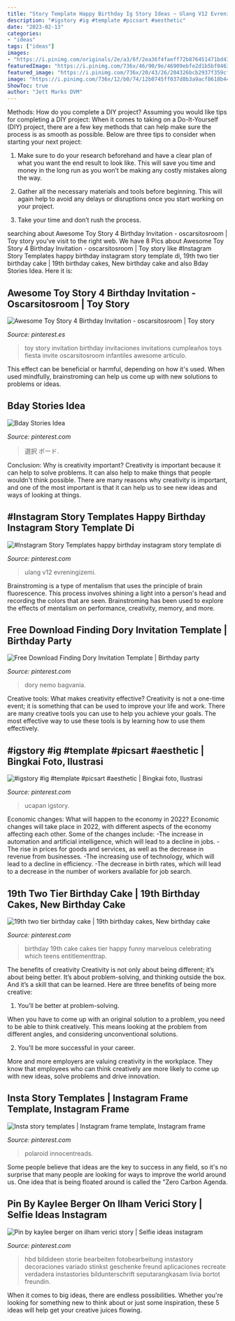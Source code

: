 ```yaml
---
title: "Story Template Happy Birthday Ig Story Ideas ~ Ulang V12 Evreningizemi"
description: "#igstory #ig #template #picsart #aesthetic"
date: "2023-02-13"
categories:
- "ideas"
tags: ["ideas"]
images:
- "https://i.pinimg.com/originals/2e/a3/6f/2ea36f4faeff72b876451471bd43f963.jpg"
featuredImage: "https://i.pinimg.com/736x/46/90/9e/46909ebfe2d1b5bf046398c2e3401cb2--th-birthday-cakes--birthday.jpg"
featured_image: "https://i.pinimg.com/736x/20/43/26/204326bcb2937f359cf77093c95d1ea7.jpg"
image: "https://i.pinimg.com/736x/12/b0/74/12b0745ff037d8b3a9acf8618b44f681.jpg"
ShowToc: true
author: "Jett Marks DVM"
---
```



Methods: How do you complete a DIY project?
Assuming you would like tips for completing a DIY project: 
When it comes to taking on a Do-It-Yourself (DIY) project, there are a few key methods that can help make sure the process is as smooth as possible. Below are three tips to consider when starting your next project:

1. Make sure to do your research beforehand and have a clear plan of what you want the end result to look like. This will save you time and money in the long run as you won’t be making any costly mistakes along the way.

2. Gather all the necessary materials and tools before beginning. This will again help to avoid any delays or disruptions once you start working on your project.

3. Take your time and don’t rush the process.

	

		
searching about Awesome Toy Story 4 Birthday Invitation - oscarsitosroom | Toy story you've visit to the right web. We have 8 Pics about Awesome Toy Story 4 Birthday Invitation - oscarsitosroom | Toy story like #Instagram Story Templates happy birthday instagram story template di, 19th two tier birthday cake | 19th birthday cakes, New birthday cake and also Bday Stories Idea. Here it is:
		
    
## Awesome Toy Story 4 Birthday Invitation - Oscarsitosroom | Toy Story

<img loading=lazy src="https://i.pinimg.com/736x/20/43/26/204326bcb2937f359cf77093c95d1ea7.jpg" onerror="this.onerror=null;this.src='https://tse1.mm.bing.net/th?id=OIP._uoBxidZwwpkF8IlNTk0twHaKX&amp;pid=15.1';" alt="Awesome Toy Story 4 Birthday Invitation - oscarsitosroom | Toy story">

_Source: pinterest.es_

>toy story invitation birthday invitaciones invitations cumpleaños toys fiesta invite oscarsitosroom infantiles awesome artículo. 

	

This effect can be beneficial or harmful, depending on how it's used. When used mindfully, brainstroming can help us come up with new solutions to problems or ideas.

    
## Bday Stories Idea

<img loading=lazy src="https://i.pinimg.com/736x/ac/97/47/ac97472e155b30e4fa1a7299fb916079.jpg" onerror="this.onerror=null;this.src='https://tse2.mm.bing.net/th?id=OIP.YoZMVRqJjf7kI63C90wm0gHaPO&amp;pid=15.1';" alt="Bday Stories Idea">

_Source: pinterest.com_

>選択 ボード. 

	

Conclusion: Why is creativity important?
Creativity is important because it can help to solve problems. It can also help to make things that people wouldn't think possible. There are many reasons why creativity is important, and one of the most important is that it can help us to see new ideas and ways of looking at things.

    
## #Instagram Story Templates Happy Birthday Instagram Story Template Di

<img loading=lazy src="https://i.pinimg.com/736x/12/b0/74/12b0745ff037d8b3a9acf8618b44f681.jpg" onerror="this.onerror=null;this.src='https://tse2.mm.bing.net/th?id=OIP.82kIQxJfZxoF4-3GZlzKBgHaNK&amp;pid=15.1';" alt="#Instagram Story Templates happy birthday instagram story template di">

_Source: pinterest.com_

>ulang v12 evreningizemi. 

	

Brainstroming is a type of mentalism that uses the principle of brain fluorescence. This process involves shining a light into a person's head and recording the colors that are seen. Brainstroming has been used to explore the effects of mentalism on performance, creativity, memory, and more.

    
## Free Download Finding Dory Invitation Template | Birthday Party

<img loading=lazy src="https://i.pinimg.com/originals/cc/1c/e0/cc1ce0947d11ec590ba25a5de7f0922a.jpg" onerror="this.onerror=null;this.src='https://tse4.mm.bing.net/th?id=OIP.59uqbD_h7uZzGe8Od8HE8QHaFS&amp;pid=15.1';" alt="Free Download Finding Dory Invitation Template | Birthday party">

_Source: pinterest.com_

>dory nemo bagvania. 

	

Creative tools: What makes creativity effective?
Creativity is not a one-time event; it is something that can be used to improve your life and work. There are many creative tools you can use to help you achieve your goals. The most effective way to use these tools is by learning how to use them effectively.

    
## #igstory #ig #template #picsart #aesthetic | Bingkai Foto, Ilustrasi

<img loading=lazy src="https://i.pinimg.com/originals/93/a3/da/93a3daf92a4abcd6be0ec3e38db3ea26.jpg" onerror="this.onerror=null;this.src='https://tse4.mm.bing.net/th?id=OIP.rOQbOl8PAYqOLdGQsrMKVgHaNK&amp;pid=15.1';" alt="#igstory #ig #template #picsart #aesthetic | Bingkai foto, Ilustrasi">

_Source: pinterest.com_

>ucapan igstory. 

	

Economic changes: What will happen to the economy in 2022?
Economic changes will take place in 2022, with different aspects of the economy affecting each other. Some of the changes include: 
-The increase in automation and artificial intelligence, which will lead to a decline in jobs. 
-The rise in prices for goods and services, as well as the decrease in revenue from businesses. 
-The increasing use of technology, which will lead to a decline in efficiency. 
-The decrease in birth rates, which will lead to a decrease in the number of workers available for job search.

    
## 19th Two Tier Birthday Cake | 19th Birthday Cakes, New Birthday Cake

<img loading=lazy src="https://i.pinimg.com/736x/46/90/9e/46909ebfe2d1b5bf046398c2e3401cb2--th-birthday-cakes--birthday.jpg" onerror="this.onerror=null;this.src='https://tse2.mm.bing.net/th?id=OIP.Sg597JhBwTpa2CmjxL82pQDhEs&amp;pid=15.1';" alt="19th two tier birthday cake | 19th birthday cakes, New birthday cake">

_Source: pinterest.com_

>birthday 19th cake cakes tier happy funny marvelous celebrating which teens entitlementtrap. 

	

The benefits of creativity
Creativity is not only about being different; it’s about being better. It’s about problem-solving, and thinking outside the box. And it’s a skill that can be learned. Here are three benefits of being more creative:
1. You’ll be better at problem-solving.

When you have to come up with an original solution to a problem, you need to be able to think creatively. This means looking at the problem from different angles, and considering unconventional solutions.

2. You’ll be more successful in your career.

More and more employers are valuing creativity in the workplace. They know that employees who can think creatively are more likely to come up with new ideas, solve problems and drive innovation.

    
## Insta Story Templates | Instagram Frame Template, Instagram Frame

<img loading=lazy src="https://i.pinimg.com/originals/4f/22/07/4f2207386b885346f8363da03370f2ab.jpg" onerror="this.onerror=null;this.src='https://tse1.mm.bing.net/th?id=OIP.JBPTvS2bFQZ_roSvpNoiOQHaNN&amp;pid=15.1';" alt="Insta story templates | Instagram frame template, Instagram frame">

_Source: pinterest.com_

>polaroid innocentreads. 

	

Some people believe that ideas are the key to success in any field, so it's no surprise that many people are looking for ways to improve the world around us. One idea that is being floated around is called the "Zero Carbon Agenda.

    
## Pin By Kaylee Berger On Ilham Verici Story | Selfie Ideas Instagram

<img loading=lazy src="https://i.pinimg.com/originals/2e/a3/6f/2ea36f4faeff72b876451471bd43f963.jpg" onerror="this.onerror=null;this.src='https://tse1.mm.bing.net/th?id=OIP.6Up1d0oT_fH4Nk5JNlTyPQHaNK&amp;pid=15.1';" alt="Pin by kaylee berger on ilham verici story | Selfie ideas instagram">

_Source: pinterest.com_

>hbd bildideen storie bearbeiten fotobearbeitung instastory decoraciones variado stinkst geschenke freund aplicaciones recreate verdadera instastories bildunterschrift seputarangkasam livia bortot freundin. 

	

When it comes to big ideas, there are endless possibilities. Whether you're looking for something new to think about or just some inspiration, these 5 ideas will help get your creative juices flowing.

